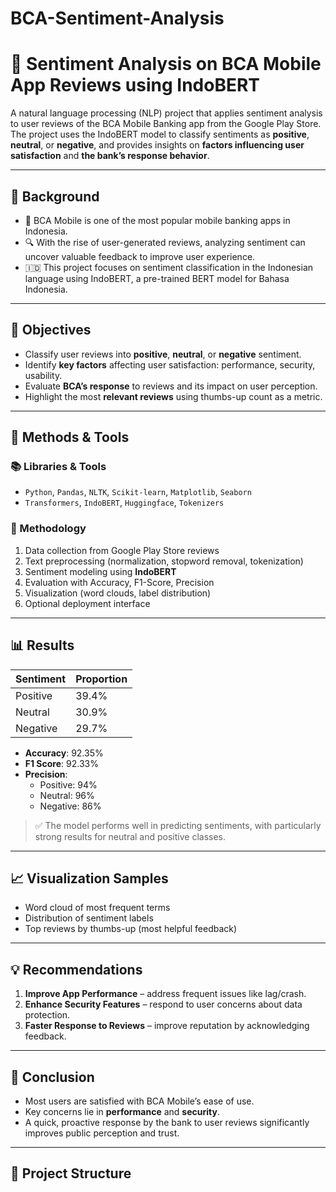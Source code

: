 # BCA-Sentiment-Analysis

# 🤖 Sentiment Analysis on BCA Mobile App Reviews using IndoBERT

A natural language processing (NLP) project that applies sentiment analysis to user reviews of the BCA Mobile Banking app from the Google Play Store. The project uses the IndoBERT model to classify sentiments as **positive**, **neutral**, or **negative**, and provides insights on **factors influencing user satisfaction** and **the bank’s response behavior**.

---

## 📌 Background

- 📱 BCA Mobile is one of the most popular mobile banking apps in Indonesia.
- 🔍 With the rise of user-generated reviews, analyzing sentiment can uncover valuable feedback to improve user experience.
- 🇮🇩 This project focuses on sentiment classification in the Indonesian language using IndoBERT, a pre-trained BERT model for Bahasa Indonesia.

---

## 🎯 Objectives

- Classify user reviews into **positive**, **neutral**, or **negative** sentiment.
- Identify **key factors** affecting user satisfaction: performance, security, usability.
- Evaluate **BCA’s response** to reviews and its impact on user perception.
- Highlight the most **relevant reviews** using thumbs-up count as a metric.

---

## 🧠 Methods & Tools

### 📚 Libraries & Tools
- `Python`, `Pandas`, `NLTK`, `Scikit-learn`, `Matplotlib`, `Seaborn`
- `Transformers`, `IndoBERT`, `Huggingface`, `Tokenizers`

### 🧪 Methodology
1. Data collection from Google Play Store reviews
2. Text preprocessing (normalization, stopword removal, tokenization)
3. Sentiment modeling using **IndoBERT**
4. Evaluation with Accuracy, F1-Score, Precision
5. Visualization (word clouds, label distribution)
6. Optional deployment interface

---

## 📊 Results

| Sentiment | Proportion |
|-----------|------------|
| Positive  | 39.4%      |
| Neutral   | 30.9%      |
| Negative  | 29.7%      |

- **Accuracy**: 92.35%  
- **F1 Score**: 92.33%  
- **Precision**:  
  - Positive: 94%  
  - Neutral: 96%  
  - Negative: 86%

> ✅ The model performs well in predicting sentiments, with particularly strong results for neutral and positive classes.

---

## 📈 Visualization Samples

- Word cloud of most frequent terms
- Distribution of sentiment labels
- Top reviews by thumbs-up (most helpful feedback)

---

## 💡 Recommendations

1. **Improve App Performance** – address frequent issues like lag/crash.
2. **Enhance Security Features** – respond to user concerns about data protection.
3. **Faster Response to Reviews** – improve reputation by acknowledging feedback.

---

## 🧾 Conclusion

- Most users are satisfied with BCA Mobile’s ease of use.
- Key concerns lie in **performance** and **security**.
- A quick, proactive response by the bank to user reviews significantly improves public perception and trust.

---

## 📁 Project Structure

